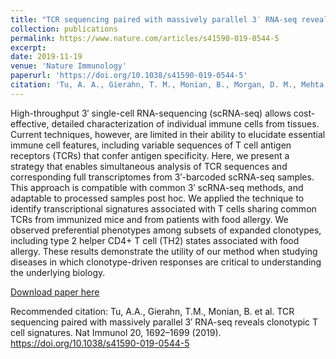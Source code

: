 ```yaml
---
title: "TCR sequencing paired with massively parallel 3′ RNA-seq reveals clonotypic T cell signatures"
collection: publications
permalink: https://www.nature.com/articles/s41590-019-0544-5
excerpt: 
date: 2019-11-19
venue: 'Nature Immunology'
paperurl: 'https://doi.org/10.1038/s41590-019-0544-5'
citation: 'Tu, A. A., Gierahn, T. M., Monian, B., Morgan, D. M., Mehta, N. K., Ruiter, B., Shreffler, W. G., Shalek, A. K., Love, J. C. (2019). &quot;TCR sequencing paired with massively parallel 3′ RNA-seq reveals clonotypic T cell signatures.&quot; <i>Nature Immunology </i>. <b> 20 </b> 1692-1699 (2019).'
---
```

High-throughput 3′ single-cell RNA-sequencing (scRNA-seq) allows cost-effective, detailed characterization of individual immune cells from tissues. Current techniques, however, are limited in their ability to elucidate essential immune cell features, including variable sequences of T cell antigen receptors (TCRs) that confer antigen specificity. Here, we present a strategy that enables simultaneous analysis of TCR sequences and corresponding full transcriptomes from 3′-barcoded scRNA-seq samples. This approach is compatible with common 3′ scRNA-seq methods, and adaptable to processed samples post hoc. We applied the technique to identify transcriptional signatures associated with T cells sharing common TCRs from immunized mice and from patients with food allergy. We observed preferential phenotypes among subsets of expanded clonotypes, including type 2 helper CD4+ T cell (TH2) states associated with food allergy. These results demonstrate the utility of our method when studying diseases in which clonotype-driven responses are critical to understanding the underlying biology.

[Download paper here](http://duncanmorgan.github.io/files/NatImmunol2019.pdf)

Recommended citation: Tu, A.A., Gierahn, T.M., Monian, B. et al. TCR sequencing paired with massively parallel 3′ RNA-seq reveals clonotypic T cell signatures. Nat Immunol 20, 1692–1699 (2019). https://doi.org/10.1038/s41590-019-0544-5
